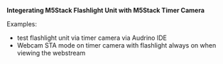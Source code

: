 **Integerating M5Stack Flashlight Unit with M5Stack Timer Camera**

Examples:
- test flashlight unit via timer camera via Audrino IDE
- Webcam STA mode on timer camera with flashlight always on when viewing the webstream 
